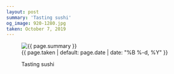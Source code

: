 ```yaml
---
layout: post
summary: 'Tasting sushi'
og_image: 920-1280.jpg
taken: October 7, 2019
---
```


<figure class="post">
<img alt="{{ page.summary }}" sizes="(min-width: 700px) 50vw, calc(100vw - 2rem)" src="{{ site.assets_url }}/920-640.jpg" srcset="{{ site.assets_url }}/920-320.jpg 320w, {{ site.assets_url }}/920-640.jpg 640w, {{ site.assets_url }}/920-960.jpg 960w, {{ site.assets_url }}/920-1280.jpg 1280w"/>
<figcaption>
<time>{{ page.taken | default: page.date | date: "%B %-d, %Y" }}</time>
<p>Tasting sushi</p>
</figcaption>
</figure>
